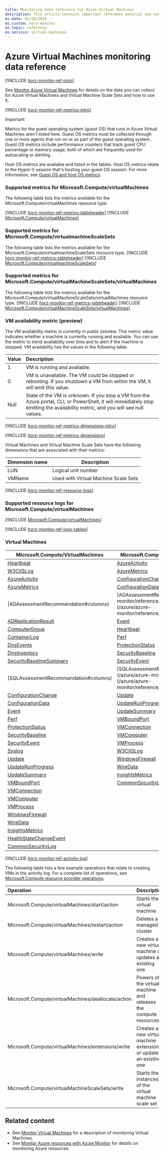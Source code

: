 ```yaml
---
title: Monitoring data reference for Azure Virtual Machines
description: This article contains important reference material you need when you monitor Azure Virtual Machines and Virtual Machine Scale Sets.
ms.date: 02/20/2024
ms.custom: horz-monitor
ms.topic: reference
ms.service: virtual-machines
---
```


<!-- 
IMPORTANT 
To make this template easier to use, first:
1. Search and replace Virtual Machines with the official name of your service.
2. Search and replace virtual-machines with the service name to use in GitHub filenames.-->

<!-- VERSION 3.0 2024_01_01
For background about this template, see https://review.learn.microsoft.com/en-us/help/contribute/contribute-monitoring?branch=main -->

<!-- Most services can use the following sections unchanged. All headings are required unless otherwise noted.
The sections use #included text you don't have to maintain, which changes when Azure Monitor functionality changes. Add info into the designated service-specific places if necessary. Remove #includes or template content that aren't relevant to your service.

At a minimum your service should have the following two articles:

1. The primary monitoring article (based on the template monitor-service-template.md)
   - Title: "Monitor Virtual Machines"
   - TOC title: "Monitor"
   - Filename: "monitor-virtual-machines.md"

2. A reference article that lists all the metrics and logs for your service (based on this template).
   - Title: "Virtual Machines monitoring data reference"
   - TOC title: "Monitoring data reference"
   - Filename: "monitor-virtual-machines-reference.md".
-->

# Azure Virtual Machines monitoring data reference

<!-- Intro. Required. -->
[!INCLUDE [horz-monitor-ref-intro](~/articles/reusable-content/ce-skilling/azure/includes/azure-monitor/horizontals/horz-monitor-ref-intro.md)]

See [Monitor Azure Virtual Machines](monitor-virtual-machines.md) for details on the data you can collect for Azure Virtual Machines and Virtual Machine Scale Sets and how to use it.

<!-- ## Metrics. Required section. -->
[!INCLUDE [horz-monitor-ref-metrics-intro](~/articles/reusable-content/ce-skilling/azure/includes/azure-monitor/horizontals/horz-monitor-ref-metrics-intro.md)]
<!-- Repeat the following section for each resource type/namespace in your service. -->

>[!IMPORTANT]
>Metrics for the guest operating system (guest OS) that runs in Azure Virtual Machines aren't listed here. Guest OS metrics must be collected through one or more agents that run on or as part of the guest operating system. Guest OS metrics include performance counters that track guest CPU percentage or memory usage, both of which are frequently used for autoscaling or alerting.
>
>Host OS metrics are available and listed in the tables. Host OS metrics relate to the Hyper-V session that's hosting your guest OS session. For more information, see [Guest OS and host OS metrics](/azure/azure-monitor/reference/supported-metrics/metrics-index#guest-os-and-host-os-metrics).

### Supported metrics for Microsoft.Compute/virtualMachines
The following table lists the metrics available for the Microsoft.Compute/virtualMachines resource type.
<!-- For each ### section:
1. Replace the <ResourceType/namespace> placeholder in the heading and introductory sentence. Example: ### Supported metrics for Microsoft.Storage/storageAccounts/blobServices
2. Find the metrics for the resource type at https://learn.microsoft.com/azure/azure-monitor/reference/supported-metrics/metrics-index#supported-metrics-per-resource-type, which is autogenerated from underlying systems.
3. Either link to the listed metrics page(s), OR #include the metrics table(s), starting with the tableheader #include.
4. Add any further information after each metrics table #include or link.
Example link to metrics page: - [Microsoft.Storage/storageAccounts/blobServices](/azure/azure-monitor/reference/supported-metrics/microsoft-storage-storageaccounts-blobservices-metrics)
Example #include. Start with the metrics tableheader: -->
[!INCLUDE [horz-monitor-ref-metrics-tableheader](~/articles/reusable-content/ce-skilling/azure/includes/azure-monitor/horizontals/horz-monitor-ref-metrics-tableheader.md)]
[!INCLUDE [Microsoft.Compute/virtualMachines](~/azure-reference-other-repo/azure-monitor-ref/supported-metrics/includes/microsoft-compute-virtualmachines-metrics-include.md)]

### Supported metrics for Microsoft.Compute/virtualmachineScaleSets
The following table lists the metrics available for the Microsoft.Compute/virtualmachineScaleSets resource type.
[!INCLUDE [horz-monitor-ref-metrics-tableheader](~/articles/reusable-content/ce-skilling/azure/includes/azure-monitor/horizontals/horz-monitor-ref-metrics-tableheader.md)]
[!INCLUDE [Microsoft.Compute/virtualmachineScaleSets](~/azure-reference-other-repo/azure-monitor-ref/supported-metrics/includes/microsoft-compute-virtualmachinescalesets-metrics-include.md)]

### Supported metrics for Microsoft.Compute/virtualMachineScaleSets/virtualMachines
The following table lists the metrics available for the Microsoft.Compute/virtualMachineScaleSets/virtualMachines resource type.
[!INCLUDE [horz-monitor-ref-metrics-tableheader](~/articles/reusable-content/ce-skilling/azure/includes/azure-monitor/horizontals/horz-monitor-ref-metrics-tableheader.md)]
[!INCLUDE [Microsoft.Compute/virtualMachineScaleSets/virtualMachines](~/azure-reference-other-repo/azure-monitor-ref/supported-metrics/includes/microsoft-compute-virtualmachinescalesets-virtualmachines-metrics-include.md)]

### VM availability metric (preview)
The VM availability metric is currently in public preview. This metric value indicates whether a machine is currently running and available. You can use the metric to trend availability over time and to alert if the machine is stopped. VM availability has the values in the following table.

| Value | Description |
|:---|:---|
| 1 | VM is running and available. | 
| 0 | VM is unavailable. The VM could be stopped or rebooting. If you shutdown a VM from within the VM, it will emit this value. |
| Null | State of the VM is unknown. If you stop a VM from the Azure portal, CLI, or PowerShell, it will immediately stop emitting the availability metric, and you will see null values. |

<!-- ## Metric dimensions. Required section. -->
[!INCLUDE [horz-monitor-ref-metrics-dimensions-intro](~/articles/reusable-content/ce-skilling/azure/includes/azure-monitor/horizontals/horz-monitor-ref-metrics-dimensions-intro.md)]
<!-- Use one of the following includes, depending on whether you have metrics with dimensions.
- If you have metrics with dimensions, use the following include and list the metrics with dimensions after the include. For an example, see https://learn.microsoft.com/azure/storage/common/monitor-storage-reference#metrics-dimensions. Questions: email azmondocs@microsoft.com. -->
[!INCLUDE [horz-monitor-ref-metrics-dimensions](~/articles/reusable-content/ce-skilling/azure/includes/azure-monitor/horizontals/horz-monitor-ref-metrics-dimensions.md)]

Virtual Machines and Virtual Machine Scale Sets have the following dimensions that are associated with their metrics:

| Dimension name | Description |
| ------------------- | ----------------- |
| LUN | Logical unit number |
| VMName | Used with Virtual Machine Scale Sets |

<!-- If you DON'T have metrics with dimensions, use the following include: 
[!INCLUDE [horz-monitor-ref-no-metrics-dimensions](~/articles/reusable-content/ce-skilling/azure/includes/azure-monitor/horizontals/horz-monitor-ref-no-metrics-dimensions.md)] -->

<!-- ## Resource logs. Required section. -->
[!INCLUDE [horz-monitor-ref-resource-logs](~/articles/reusable-content/ce-skilling/azure/includes/azure-monitor/horizontals/horz-monitor-ref-resource-logs.md)]

<!-- Add at least one resource provider/resource type here. Repeat this section for each resource type/namespace in your service. Example: ### Supported resource logs for Microsoft.Storage/storageAccounts/blobServices -->
### Supported resource logs for Microsoft.Compute/virtualMachines
[!INCLUDE [Microsoft.Compute/virtualMachines](~/azure-reference-other-repo/azure-monitor-ref/supported-logs/includes/microsoft-compute-virtualmachines-logs-include.md)]

<!-- ## Azure Monitor Logs tables. Required section. -->
[!INCLUDE [horz-monitor-ref-logs-tables](~/articles/reusable-content/ce-skilling/azure/includes/azure-monitor/horizontals/horz-monitor-ref-logs-tables.md)]
### Virtual Machines
|Microsoft.Compute/VirtualMachines|Microsoft.Compute/virtualMachineScaleSets|
--------------|------------------------|
[Heartbeat](/azure/azure-monitor/reference/tables/Heartbeat#columns)|[AzureActivity](/azure/azure-monitor/reference/tables/AzureActivity#columns)
[W3CIISLog](/azure/azure-monitor/reference/tables/W3CIISLog#columns)|[AzureMetrics](/azure/azure-monitor/reference/tables/AzureMetrics#columns)
[AzureActivity](/azure/azure-monitor/reference/tables/AzureActivity#columns)|[ConfigurationChange](/azure/azure-monitor/reference/tables/ConfigurationChange#columns)
[AzureMetrics](/azure/azure-monitor/reference/tables/AzureMetrics#columns)|[ConfigurationData](/azure/azure-monitor/reference/tables/ConfigurationData#columns)
[ADAssessmentRecommendation#columns)|[ADAssessmentRecommendation](/azure/azure-monitor/reference/tables/ContainerLog](/azure/azure-monitor/reference/tables/ContainerLog#columns)
[ADReplicationResult](/azure/azure-monitor/reference/tables/ADReplicationResult#columns)|[Event](/azure/azure-monitor/reference/tables/Event#columns)
[ComputerGroup](/azure/azure-monitor/reference/tables/ComputerGroup#columns)|[Heartbeat](/azure/azure-monitor/reference/tables/Heartbeat#columns)
[ContainerLog](/azure/azure-monitor/reference/tables/ContainerLog#columns)|[Perf](/azure/azure-monitor/reference/tables/Perf#columns)
[DnsEvents](/azure/azure-monitor/reference/tables/DnsEvents#columns)|[ProtectionStatus](/azure/azure-monitor/reference/tables/ProtectionStatus#columns)
[DnsInventory](/azure/azure-monitor/reference/tables/DnsInventory#columns)|[SecurityBaseline](/azure/azure-monitor/reference/tables/SecurityBaseline#columns)
[SecurityBaselineSummary](/azure/azure-monitor/reference/tables/SecurityBaselineSummary#columns)|[SecurityEvent](/azure/azure-monitor/reference/tables/SecurityEvent#columns)
[SQLAssessmentRecommendation#columns)|[SQLAssessmentRecommendation](/azure/azure-monitor/reference/tables/Syslog](/azure/azure-monitor/reference/tables/Syslog#columns)
[ConfigurationChange](/azure/azure-monitor/reference/tables/ConfigurationChange#columns)|[Update](/azure/azure-monitor/reference/tables/Update#columns)
[ConfigurationData](/azure/azure-monitor/reference/tables/ConfigurationData#columns)|[UpdateRunProgress](/azure/azure-monitor/reference/tables/UpdateRunProgress#columns)
[Event](/azure/azure-monitor/reference/tables/Event#columns)|[UpdateSummary](/azure/azure-monitor/reference/tables/UpdateSummary#columns)
[Perf](/azure/azure-monitor/reference/tables/Perf#columns)|[VMBoundPort](/azure/azure-monitor/reference/tables/VMBoundPort#columns)
[ProtectionStatus](/azure/azure-monitor/reference/tables/ProtectionStatus#columns)|[VMConnection](/azure/azure-monitor/reference/tables/VMConnection#columns)
[SecurityBaseline](/azure/azure-monitor/reference/tables/SecurityBaseline#columns)|[VMComputer](/azure/azure-monitor/reference/tables/VMComputer#columns)
[SecurityEvent](/azure/azure-monitor/reference/tables/SecurityEvent#columns)|[VMProcess](/azure/azure-monitor/reference/tables/VMProcess#columns)
[Syslog](/azure/azure-monitor/reference/tables/Syslog#columns)|[W3CIISLog](/azure/azure-monitor/reference/tables/W3CIISLog#columns)
[Update](/azure/azure-monitor/reference/tables/Update#columns)|[WindowsFirewall](/azure/azure-monitor/reference/tables/WindowsFirewall#columns)
[UpdateRunProgress](/azure/azure-monitor/reference/tables/UpdateRunProgress#columns)|[WireData](/azure/azure-monitor/reference/tables/WireData#columns)
[UpdateSummary](/azure/azure-monitor/reference/tables/UpdateSummary#columns)|[InsightsMetrics](/azure/azure-monitor/reference/tables/InsightsMetrics#columns)
[VMBoundPort](/azure/azure-monitor/reference/tables/VMBoundPort#columns)|[CommonSecurityLog](/azure/azure-monitor/reference/tables/CommonSecurityLog#columns)
[VMConnection](/azure/azure-monitor/reference/tables/VMConnection#columns)||
[VMComputer](/azure/azure-monitor/reference/tables/VMComputer#columns)||
[VMProcess](/azure/azure-monitor/reference/tables/VMProcess#columns)||
[WindowsFirewall](/azure/azure-monitor/reference/tables/WindowsFirewall#columns)||
[WireData](/azure/azure-monitor/reference/tables/WireData#columns)||
[InsightsMetrics](/azure/azure-monitor/reference/tables/InsightsMetrics#columns)||
[HealthStateChangeEvent](/azure/azure-monitor/reference/tables/HealthStateChangeEvent#columns)||
[CommonSecurityLog](/azure/azure-monitor/reference/tables/CommonSecurityLog#columns)||

<!-- Example:
### Storage Accounts
Microsoft.Storage/storageAccounts
- [StorageBlobLogs](/azure/azure-monitor/reference/tables/storagebloblogs#columns)

Find the table(s) for your service at https://learn.microsoft.com/azure/azure-monitor/reference/tables/tables-resourcetype. These files are auto generated from the REST API. 
Also refer to https://learn.microsoft.com/azure/azure-monitor/reference/tables/azurediagnostics#azure-diagnostics-mode to see whether your service uses the AzureDiagnostics table in Azure Monitor Logs / Log Analytics. 
Link to the service-specific tables. If your service uses the AzureDiagnostics table, list the fields you use and what they're for. If your service uses both tables, list both types of information. Add any further information after each table link, such as descriptions and usage, or information not found in the tables. 

IMPORTANT: Field names for Log Analytics may vary from the same field names for Storage. Many services need a mapping table to map the two sets of fields. -->

<!-- ## Activity log. Required section. -->
[!INCLUDE [horz-monitor-ref-activity-log](~/articles/reusable-content/ce-skilling/azure/includes/azure-monitor/horizontals/horz-monitor-ref-activity-log.md)]
<!-- Refer to https://learn.microsoft.com/azure/role-based-access-control/resource-provider-operations and link to the possible operations for your service, using the format - [<Namespace> resource provider operations](/azure/role-based-access-control/resource-provider-operations#<namespace>).
Example: - [Microsoft.Storage resource provider operations](/azure/role-based-access-control/resource-provider-operations#microsoftstorage).
If there are other operations not in the link, list them here in table form. -->

The following table lists a few example operations that relate to creating VMs in the activity log. For a complete list of operations, see [Microsoft.Compute resource provider operations](/azure/role-based-access-control/resource-provider-operations#microsoftcompute).

| Operation | Description |
|:---|:---|
| Microsoft.Compute/virtualMachines/start/action | Starts the virtual machine |
| Microsoft.Compute/virtualMachines/restart/action | Deletes a managed cluster |
| Microsoft.Compute/virtualMachines/write | Creates a new virtual machine or updates an existing one |
| Microsoft.Compute/virtualMachines/deallocate/action | Powers off the virtual machine and releases the compute resources |
| Microsoft.Compute/virtualMachines/extensions/write | Creates a new virtual machine extension or updates an existing one |
| Microsoft.Compute/virtualMachineScaleSets/write | Starts the instances of the virtual machine scale set |

<!-- ## Other schemas. Optional section. Please keep heading in this order. If your service uses other schemas, add the following include and information. 
[!INCLUDE [horz-monitor-ref-other-schemas](~/articles/reusable-content/ce-skilling/azure/includes/azure-monitor/horizontals/horz-monitor-ref-other-schemas.md)]
List other schemas and their usage here. These can be resource logs, alerts, event hub formats, etc. depending on what you think is important. You can put JSON messages, API responses not listed in the REST API docs, and other similar types of info here.  -->

## Related content

- See [Monitor Virtual Machines](monitor-virtual-machines.md) for a description of monitoring Virtual Machines.
- See [Monitor Azure resources with Azure Monitor](/azure/azure-monitor/essentials/monitor-azure-resource) for details on monitoring Azure resources.

